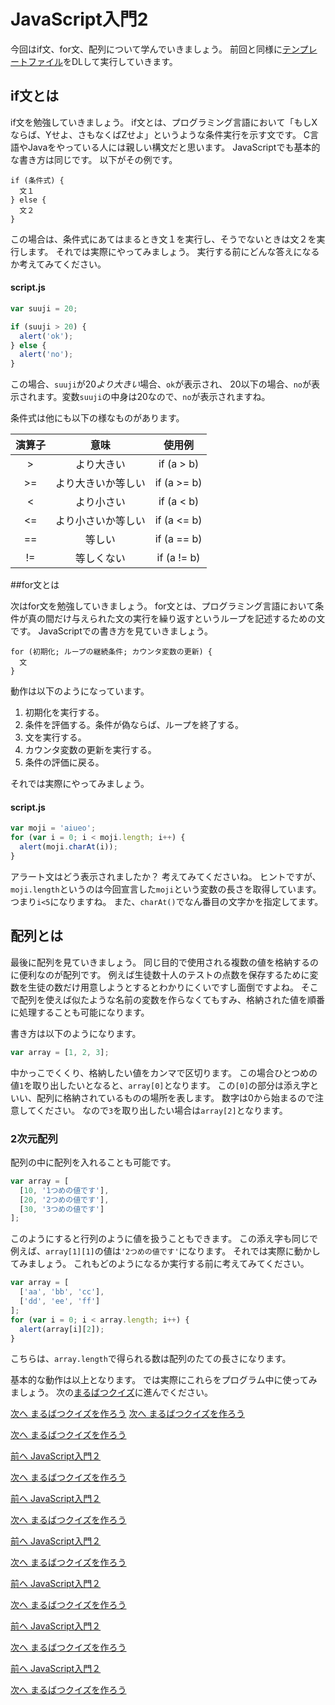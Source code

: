 # JavaScript入門2

今回はif文、for文、配列について学んでいきましょう。
前回と同様に[テンプレートファイル](./js_template.zip?raw=true)をDLして実行していきます。

## if文とは

if文を勉強していきましょう。
if文とは、プログラミング言語において「もしXならば、Yせよ、さもなくばZせよ」というような条件実行を示す文です。
C言語やJavaをやっている人には親しい構文だと思います。
JavaScriptでも基本的な書き方は同じです。
以下がその例です。

```
if (条件式) {
  文１
} else {
  文２
}
```

この場合は、条件式にあてはまるとき文１を実行し、そうでないときは文２を実行します。
それでは実際にやってみましょう。
実行する前にどんな答えになるか考えてみてください。

#### script.js

```javascript
var suuji = 20;

if (suuji > 20) {
  alert('ok');
} else {
  alert('no');
}
```

この場合、`suuji`が20*より大きい*場合、`ok`が表示され、
20以下の場合、`no`が表示されます。変数`suuji`の中身は20なので、`no`が表示されますね。

条件式は他にも以下の様なものがあります。

| 演算子 |        意味        |    使用例   |
|:------:|:------------------:|:-----------:|
|    >   |     より大きい     |  if (a > b) |
|   >=   | より大きいか等しい | if (a >= b) |
|    <   |     より小さい     |  if (a < b) |
|   <=   | より小さいか等しい | if (a <= b) |
|   ==   |       等しい       | if (a == b) |
|   !=   |     等しくない     | if (a != b) |

##for文とは

次はfor文を勉強していきましょう。
for文とは、プログラミング言語において条件が真の間だけ与えられた文の実行を繰り返すというループを記述するための文です。
JavaScriptでの書き方を見ていきましょう。

```
for (初期化; ループの継続条件; カウンタ変数の更新) {
  文
}
```

動作は以下のようになっています。

1. 初期化を実行する。
1. 条件を評価する。条件が偽ならば、ループを終了する。
1. 文を実行する。
1. カウンタ変数の更新を実行する。
1. 条件の評価に戻る。

それでは実際にやってみましょう。

#### script.js

```javascript
var moji = 'aiueo';
for (var i = 0; i < moji.length; i++) {
  alert(moji.charAt(i));
}
```

アラート文はどう表示されましたか？
考えてみてくださいね。
ヒントですが、`moji.length`というのは今回宣言した`moji`という変数の長さを取得しています。
つまり`i<5`になりますね。
また、`charAt()`でなん番目の文字かを指定してます。

## 配列とは

最後に配列を見ていきましょう。
同じ目的で使用される複数の値を格納するのに便利なのが配列です。
例えば生徒数十人のテストの点数を保存するために変数を生徒の数だけ用意しようとするとわかりにくいですし面倒ですよね。
そこで配列を使えば似たような名前の変数を作らなくてもすみ、格納された値を順番に処理することも可能になります。

書き方は以下のようになります。

```javascript
var array = [1, 2, 3];
```

中かっこでくくり、格納したい値をカンマで区切ります。
この場合ひとつめの値`1`を取り出したいとなると、`array[0]`となります。
この`[0]`の部分は添え字といい、配列に格納されているものの場所を表します。
数字は0から始まるので注意してください。
なので`3`を取り出したい場合は`array[2]`となります。

### 2次元配列

配列の中に配列を入れることも可能です。

```javascript
var array = [
  [10, '1つめの値です'],
  [20, '2つめの値です'],
  [30, '3つめの値です']
];
```

このようにすると行列のように値を扱うこともできます。
この添え字も同じで例えば、`array[1][1]`の値は`'2つめの値です'`になります。
それでは実際に動かしてみましょう。
これもどのようになるか実行する前に考えてみてください。

```javascript
var array = [
  ['aa', 'bb', 'cc'],
  ['dd', 'ee', 'ff']
];
for (var i = 0; i < array.length; i++) {
  alert(array[i][2]);
}
```

こちらは、`array.length`で得られる数は配列のたての長さになります。


基本的な動作は以上となります。
では実際にこれらをプログラム中に使ってみましょう。
次の[まるばつクイズ](./marubatsu.md)に進んでください。

  [次へ まるばつクイズを作ろう](./06/marubatsu.md)
  [次へ まるばつクイズを作ろう](../06/marubatsu.md)
 
  [次へ まるばつクイズを作ろう](../06/marubatsu.md)
 
[前へ JavaScript入門２](./js2.md)
 
[次へ まるばつクイズを作ろう](./marubatsu.md)
 
[前へ JavaScript入門２](./js2.md)
 
[次へ まるばつクイズを作ろう](./marubatsu.md)
 
[前へ JavaScript入門２](./js2.md)
 
[次へ まるばつクイズを作ろう](./marubatsu.md)
 
[前へ JavaScript入門２](./js2.md)
 
[次へ まるばつクイズを作ろう](./marubatsu.md)
 
[前へ JavaScript入門２](./js2.md)
 
[次へ まるばつクイズを作ろう](./marubatsu.md)
 
[前へ JavaScript入門２](./js2.md)
 
[次へ まるばつクイズを作ろう](./marubatsu.md)
